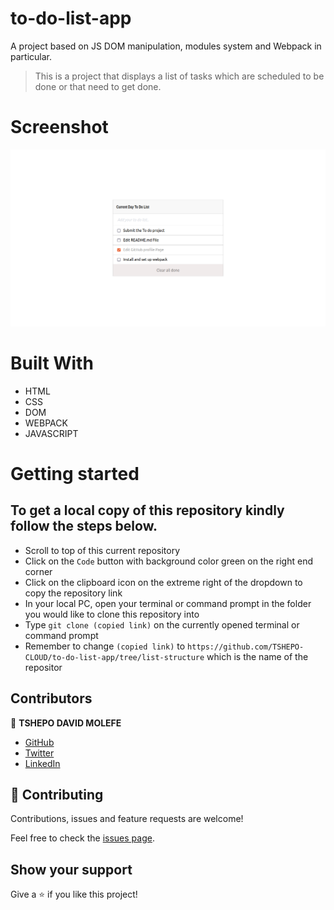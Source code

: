 # to-do-list-app
A project based on JS DOM manipulation, modules system and Webpack in particular. 


> This is a project that displays a list of tasks which are scheduled to be done or that need to get done.
# Screenshot
![screenshot](screenshot.png)
# Built With

- HTML
- CSS
- DOM
- WEBPACK
- JAVASCRIPT
# Getting started

## To get a local copy of this repository kindly follow the steps below.
- Scroll to top of this current repository
- Click on the `Code` button with background color green on the right end corner
- Click on the clipboard icon on the extreme right of the dropdown to copy the repository link
- In your local PC, open your terminal or command prompt in the folder you would like to clone this repository into
- Type `git clone (copied link)` on the currently opened terminal or command prompt
- Remember to change `(copied link)` to `https://github.com/TSHEPO-CLOUD/to-do-list-app/tree/list-structure` which is the name of the repositor


## Contributors

👤 **TSHEPO DAVID MOLEFE**

- [GitHub](https://github.com/TSHEPO-CLOUD)
- [Twitter](https://twitter.com/tshepomolefem)
- [LinkedIn](https://www.linkedin.com/in/tshepo-molefe-8153313b)


## 🤝 Contributing

Contributions, issues and feature requests are welcome!

Feel free to check the [issues page](issues/).

## Show your support

Give a ⭐️ if you like this project!

